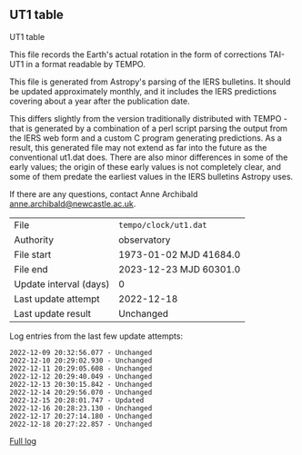 
## UT1 table

UT1 table

This file records the Earth's actual rotation in the form of
corrections TAI-UT1 in a format readable by TEMPO.

This file is generated from Astropy's parsing of the IERS
bulletins. It should be updated approximately monthly, and it
includes the IERS predictions covering about a year after the
publication date.

This differs slightly from the version traditionally distributed
with TEMPO - that is generated by a combination of a perl script
parsing the output from the IERS web form and a custom C program
generating predictions. As a result, this generated file may not
extend as far into the future as the conventional ut1.dat does.
There are also minor differences in some of the early values; the
origin of these early values is not completely clear, and some of
them predate the earliest values in the IERS bulletins Astropy uses.

If there are any questions, contact Anne Archibald
<anne.archibald@newcastle.ac.uk>.

|     |     |
|:--- |:--- |
| File | `tempo/clock/ut1.dat` |
| Authority | observatory |
| File start | 1973-01-02 MJD 41684.0 |
| File end | 2023-12-23 MJD 60301.0 |
| Update interval (days) | 0 |
| Last update attempt | 2022-12-18 |
| Last update result | Unchanged |

Log entries from the last few update attempts:
```
2022-12-09 20:32:56.077 - Unchanged
2022-12-10 20:29:02.930 - Unchanged
2022-12-11 20:29:05.608 - Unchanged
2022-12-12 20:29:40.049 - Unchanged
2022-12-13 20:30:15.842 - Unchanged
2022-12-14 20:29:56.070 - Unchanged
2022-12-15 20:28:01.747 - Updated
2022-12-16 20:28:23.130 - Unchanged
2022-12-17 20:27:14.180 - Unchanged
2022-12-18 20:27:22.857 - Unchanged
```
[Full log](https://raw.githubusercontent.com/ipta/pulsar-clock-corrections/main/log/tempo/clock/ut1.dat.log)
